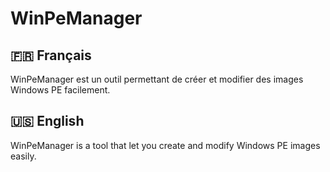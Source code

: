 # WinPeManager

## 🇫🇷 Français
WinPeManager est un outil permettant de créer et modifier des images Windows PE facilement.

## 🇺🇸 English
WinPeManager is a tool that let you create and modify Windows PE images easily.
